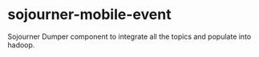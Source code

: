 # sojourner-mobile-event
Sojourner Dumper component to integrate all the topics and populate into hadoop. 
